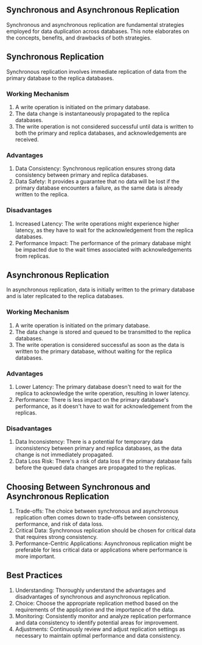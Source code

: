 ## Synchronous and Asynchronous Replication

Synchronous and asynchronous replication are fundamental strategies employed for data duplication across databases. This note elaborates on the concepts, benefits, and drawbacks of both strategies.

## Synchronous Replication

Synchronous replication involves immediate replication of data from the primary database to the replica databases.

### Working Mechanism

1. A write operation is initiated on the primary database.
2. The data change is instantaneously propagated to the replica databases.
3. The write operation is not considered successful until data is written to both the primary and replica databases, and acknowledgements are received.

### Advantages

1. Data Consistency: Synchronous replication ensures strong data consistency between primary and replica databases.
2. Data Safety: It provides a guarantee that no data will be lost if the primary database encounters a failure, as the same data is already written to the replica.

### Disadvantages

1. Increased Latency: The write operations might experience higher latency, as they have to wait for the acknowledgement from the replica databases.
2. Performance Impact: The performance of the primary database might be impacted due to the wait times associated with acknowledgements from replicas.

## Asynchronous Replication

In asynchronous replication, data is initially written to the primary database and is later replicated to the replica databases.

### Working Mechanism

1. A write operation is initiated on the primary database.
2. The data change is stored and queued to be transmitted to the replica databases.
3. The write operation is considered successful as soon as the data is written to the primary database, without waiting for the replica databases.

### Advantages

1. Lower Latency: The primary database doesn't need to wait for the replica to acknowledge the write operation, resulting in lower latency.
2. Performance: There is less impact on the primary database's performance, as it doesn't have to wait for acknowledgement from the replicas.

### Disadvantages

1. Data Inconsistency: There is a potential for temporary data inconsistency between primary and replica databases, as the data change is not immediately propagated.
2. Data Loss Risk: There's a risk of data loss if the primary database fails before the queued data changes are propagated to the replicas.

## Choosing Between Synchronous and Asynchronous Replication

1. Trade-offs: The choice between synchronous and asynchronous replication often comes down to trade-offs between consistency, performance, and risk of data loss.
2. Critical Data: Synchronous replication should be chosen for critical data that requires strong consistency.
3. Performance-Centric Applications: Asynchronous replication might be preferable for less critical data or applications where performance is more important.

## Best Practices

1. Understanding: Thoroughly understand the advantages and disadvantages of synchronous and asynchronous replication.
2. Choice: Choose the appropriate replication method based on the requirements of the application and the importance of the data.
3. Monitoring: Consistently monitor and analyze replication performance and data consistency to identify potential areas for improvement.
4. Adjustments: Continuously review and adjust replication settings as necessary to maintain optimal performance and data consistency.
